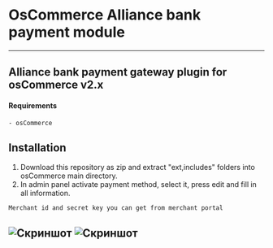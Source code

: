 # OsCommerce Alliance bank payment module
------

## Alliance bank payment gateway plugin for osCommerce v2.x 

#### Requirements
```
- osCommerce
```
Installation
------------

1. Download this repository as zip and extract "ext,includes" folders into osCommerce main directory.
2. In admin panel activate payment method, select it, press edit and fill in all information.

```Merchant id and secret key you can get from merchant portal```

![Скриншот][1]
![Скриншот][2]
----

[1]: https://raw.githubusercontent.com/cloudipsp/osCommerce/master/Screenshot_1.png
[2]: https://raw.githubusercontent.com/cloudipsp/osCommerce/master/Screenshot_2.png